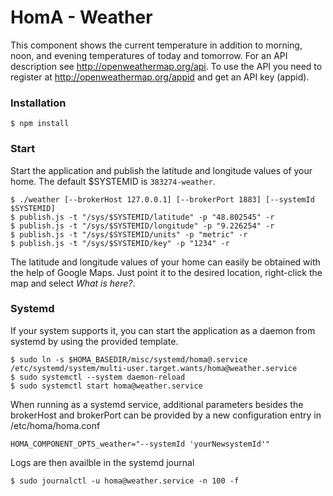 # HomA - Weather
This component shows the current temperature in addition to morning, noon, and evening temperatures of today and tomorrow. 
For an API description see http://openweathermap.org/api. 
To use the API you need to register at http://openweathermap.org/appid and get an API key (appid).

### Installation
```
$ npm install
```

### Start
Start the application and publish the latitude and longitude values of your home.
The default $SYSTEMID is ```383274-weather```.

``` 
$ ./weather [--brokerHost 127.0.0.1] [--brokerPort 1883] [--systemId $SYSTEMID]
$ publish.js -t "/sys/$SYSTEMID/latitude" -p "48.802545" -r
$ publish.js -t "/sys/$SYSTEMID/longitude" -p "9.226254" -r
$ publish.js -t "/sys/$SYSTEMID/units" -p "metric" -r
$ publish.js -t "/sys/$SYSTEMID/key" -p "1234" -r

```

The latitude and longitude values of your home can easily be obtained with the help of Google Maps. Just point it to the desired location, right-click the map and select _What is here?_. 

### Systemd
If your system supports it, you can start the application as a daemon from systemd by using the provided template.
```none
$ sudo ln -s $HOMA_BASEDIR/misc/systemd/homa@.service /etc/systemd/system/multi-user.target.wants/homa@weather.service
$ sudo systemctl --system daemon-reload
$ sudo systemctl start homa@weather.service
```

When running as a systemd service, additional parameters besides the brokerHost and brokerPort can be provided by a new configuration entry in /etc/homa/homa.conf
```
HOMA_COMPONENT_OPTS_weather="--systemId 'yourNewsystemId'"
```

Logs are then availble in the systemd journal 
```
$ sudo journalctl -u homa@weather.service -n 100 -f
```
